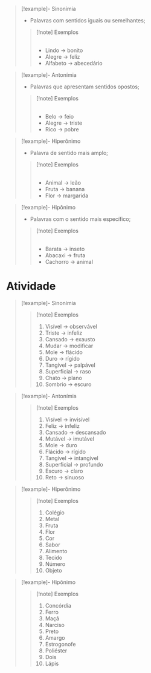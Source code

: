> [!example]- Sinonímia
> - Palavras com sentidos iguais ou semelhantes;
> > [!note] Exemplos <br><br>
> > - Lindo $\to$ bonito
> > - Alegre $\to$ feliz
> > - Alfabeto $\to$ abecedário

> [!example]- Antonímia
> - Palavras que apresentam sentidos opostos;
> > [!note] Exemplos <br><br>
> > - Belo $\to$ feio
> > - Alegre $\to$ triste
> > - Rico $\to$ pobre

> [!example]- Hiperônimo
> - Palavra de sentido mais amplo;
> > [!note] Exemplos <br><br>
> > - Animal $\to$ leão
> > - Fruta $\to$ banana
> > - Flor $\to$ margarida

> [!example]- Hipônimo
> - Palavras com o sentido mais específico;
> > [!note] Exemplos <br><br>
> > - Barata $\to$ inseto
> > - Abacaxi $\to$ fruta
> > - Cachorro $\to$ animal

# Atividade

> [!example]- Sinonímia
> > [!note] Exemplos
> > 1. Visível $\to$ observável
> > 2. Triste $\to$ infeliz
> > 3. Cansado $\to$ exausto
> > 4. Mudar $\to$ modificar
> > 5. Mole $\to$ flácido
> > 6. Duro $\to$ rígido
> > 7. Tangível $\to$ palpável
> > 8. Superficial $\to$ raso
> > 9. Chato $\to$ plano
> > 10. Sombrio $\to$ escuro

> [!example]- Antonímia
> > [!note] Exemplos
> > 1. Visível $\to$ invisível
> > 2. Feliz $\to$ infeliz
> > 3. Cansado $\to$ descansado
> > 4. Mutável $\to$ imutável
> > 5. Mole $\to$ duro
> > 6. Flácido $\to$ rígido
> > 7. Tangível $\to$ intangível
> > 8. Superficial $\to$ profundo
> > 9. Escuro $\to$ claro
> > 10. Reto $\to$ sinuoso

> [!example]- Hiperônimo
> > [!note] Exemplos
> > 1. Colégio
> > 2. Metal
> > 3. Fruta
> > 4. Flor
> > 5. Cor
> > 6. Sabor
> > 7. Alimento
> > 8. Tecido
> > 9. Número
> > 10. Objeto

> [!example]- Hipônimo
> > [!note] Exemplos
> > 1. Concórdia
> > 2. Ferro
> > 3. Maçã
> > 4. Narciso
> > 5. Preto
> > 6. Amargo
> > 7. Estrogonofe
> > 8. Poliéster
> > 9. Dois
> > 10. Lápis